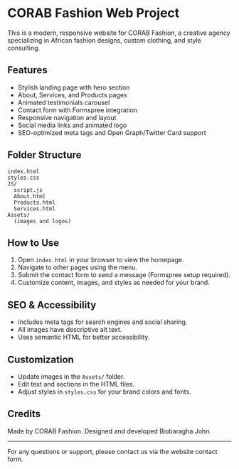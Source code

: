 # CORAB Fashion Web Project

This is a modern, responsive website for CORAB Fashion, a creative agency specializing in African fashion designs, custom clothing, and style consulting.

## Features
- Stylish landing page with hero section
- About, Services, and Products pages
- Animated testimonials carousel
- Contact form with Formspree integration
- Responsive navigation and layout
- Social media links and animated logo
- SEO-optimized meta tags and Open Graph/Twitter Card support

## Folder Structure
```
index.html
styles.css
JS/
  script.js
  About.html
  Products.html
  Services.html
Assets/
  (images and logos)
```

## How to Use
1. Open `index.html` in your browser to view the homepage.
2. Navigate to other pages using the menu.
3. Submit the contact form to send a message (Formspree setup required).
4. Customize content, images, and styles as needed for your brand.

## SEO & Accessibility
- Includes meta tags for search engines and social sharing.
- All images have descriptive alt text.
- Uses semantic HTML for better accessibility.

## Customization
- Update images in the `Assets/` folder.
- Edit text and sections in the HTML files.
- Adjust styles in `styles.css` for your brand colors and fonts.

## Credits
Made by CORAB Fashion. Designed and developed Biobaragha John.

---

For any questions or support, please contact us via the website contact form.
